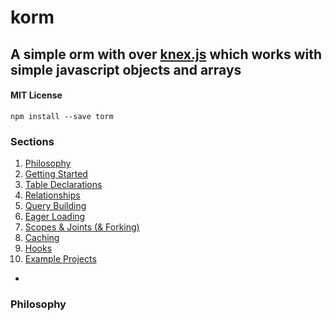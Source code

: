 # korm

## A simple orm with over [knex.js](http://knexjs.org/) which works with simple javascript objects and arrays

#### MIT License

`npm install --save torm`

### Sections

1. [Philosophy](#philosophy)
2. [Getting Started](#getting-started)
3. [Table Declarations](#table-declarations)
4. [Relationships](#relationships)
5. [Query Building](#query-building)
6. [Eager Loading](#eager-loading)
7. [Scopes & Joints (& Forking)](#scopes-and-joints)
8. [Caching](#caching)
9. [Hooks](#hooks)
10. [Example Projects](#examples)

-

<h3 id="philosophy">Philosophy</h3>

